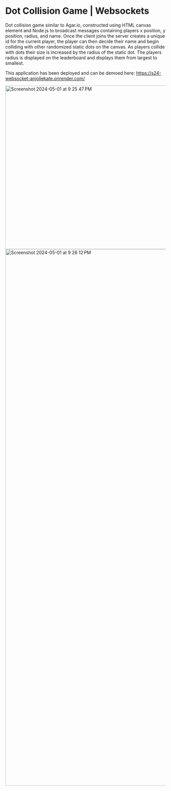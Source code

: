 # Dot Collision Game | Websockets

Dot collision game similar to Agar.io, constructed using HTML canvas element and Node.js to broadcast messages containing players x position, y position, radius, and name. Once the client joins the server creates a unique id for the current player, the player can then decide their name and begin colliding with other randomized static dots on the canvas. As players collide with dots their size is increased by the radius of the static dot. The players radius is displayed on the leaderboard and displays them from largest to smallest. 

This application has been deployed and can be demoed here: https://s24-websocket-anjoliekate.onrender.com/

<img width="512" alt="Screenshot 2024-05-01 at 9 25 47 PM" src="https://github.com/Anjoliekate/Dot-Collision-Game-Websockets/assets/99061657/e28f1ef5-eba7-48d4-9a5b-50d20662892c">
<img width="1680" alt="Screenshot 2024-05-01 at 9 26 12 PM" src="https://github.com/Anjoliekate/Dot-Collision-Game-Websockets/assets/99061657/dbc9bb00-00b0-43bc-aae4-4464dec4ed0a">

